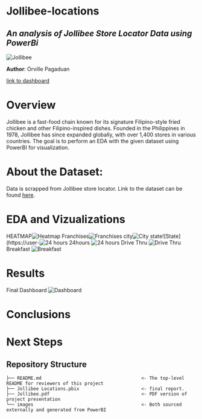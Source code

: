 # Jollibee-locations

## *An analysis of Jollibee Store Locator Data using PowerBi*

![Jollibee](https://user-images.githubusercontent.com/122549893/229171190-b8244d89-38c7-45da-b3d8-a1d6d2c0c305.jpg)

**Author**: Orville Pagaduan

[link to dashboard](https://app.powerbi.com/view?r=eyJrIjoiZGFmNDE0N2UtYTNiMC00ZGMyLWFiMGUtNDJmMzg2Y2Q4YjMyIiwidCI6ImE5MDdmNzE3LWRiOTMtNGI0Mi04ZDk4LWI0MTFhMDMwMzExOCIsImMiOjEwfQ%3D%3D)

# Overview
Jollibee is a fast-food chain known for its signature Filipino-style fried chicken and other Filipino-inspired dishes. Founded in the Philippines in 1978, Jollibee has since expanded globally, with over 1,400 stores in various countries. The goal is to perform an EDA with the given dataset using PowerBI for visualization.

# About the Dataset:
  Data is scrapped from Jollibee store locator. Link to the dataset can be found [here](https://www.kaggle.com/datasets/mikebeneschan/jollibee).

# EDA and Vizualizations

HEATMAP![Heatmap](https://user-images.githubusercontent.com/122549893/229184202-9a52faf0-4936-4547-a5ed-2490a55744a8.png)
Franchises![Franchises](https://user-images.githubusercontent.com/122549893/229184266-24d87f08-082c-4c46-b161-bbc14ada1501.png)
city![City](https://user-images.githubusercontent.com/122549893/229184389-98f271e5-9da3-4cb1-9133-e501aa427b07.png)
state![State](https://user-![24 hours](https://user-images.githubusercontent.com/122549893/229184532-11f789b2-36e5-4e64-b58a-d71614887c17.png)
24hours ![24 hours](https://user-images.githubusercontent.com/122549893/229184689-67175ae3-e7ae-4c72-9467-fe09bba8f3a8.png)
Drive Thru ![Drive Thru](https://user-images.githubusercontent.com/122549893/229184759-b2a60526-81cd-4dba-a30c-d04b7423eee9.png)
Breakfast ![Breakfast](https://user-images.githubusercontent.com/122549893/229184810-0ece49b3-d990-419b-b66f-ebf4cc857550.png)

# Results
Final Dashboard
![Dashboard](https://user-images.githubusercontent.com/122549893/229185003-aa74ddcd-4967-4875-890a-b474a700d4ab.png)


# Conclusions
# Next Steps


## Repository Structure 


```
├── README.md                                     <- The top-level README for reviewers of this project
├── Jollibee Locations.pbix                       <- final report.
├── Jollibee.pdf                                  <- PDF version of project presentation
└── images                                        <- Both sourced externally and generated from PowerBI
```
